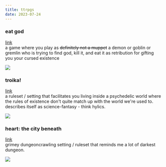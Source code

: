 ```yaml
---
title: ttrpgs
date: 2023-07-24
---
```

<div class="half-width">

### eat god  
[link](https://penguinking.com/eat-god/)  
a game where you play as ~~definitely not a muppet~~ a demon or goblin or gremlin who is trying to find god, kill it, and eat it as retribution for gifting you your cursed existence

![](https://64.media.tumblr.com/e961b1758835becdacb43c0aca30694f/88c40240c8409dd7-f0/s1280x1920/2ec292db4edd92e496a0603b69de2a5eb071acae.jpg)

### troika!  
[link](https://www.troikarpg.com/)  
a ruleset / setting that facilitates you living inside a psychedelic world where the rules of existence don't quite match up with the world we're used to. describes itself as science-fantasy - think hylics.

![](https://static.wixstatic.com/media/ab0272_5ae2a5630189434ea5fbacd5d3ad11b9~mv2.png/v1/fill/w_883,h_619,al_c,q_90,usm_0.66_1.00_0.01,enc_auto/bigsquirm_ks_sealdemon.png)

### heart: the city beneath  
[link](https://rowanrookanddecard.com/product/heart-the-city-beneath-rpg/)  
grimey dungeoncrawling setting / ruleset that reminds me a lot of darkest dungeon. 

![](https://i0.wp.com/rowanrookanddecard.com/wp-content/uploads/2020/03/ANGEL-scaled.jpg)

</div>